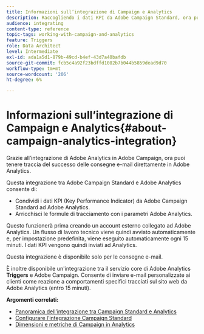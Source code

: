 ```yaml
---
title: Informazioni sull’integrazione di Campaign e Analytics
description: Raccogliendo i dati KPI da Adobe Campaign Standard, ora puoi condividere i dati della campagna con Adobe Analytics per misurare le metriche di marketing delle e-mail da Adobe Campaign.
audience: integrating
content-type: reference
topic-tags: working-with-campaign-and-analytics
feature: Triggers
role: Data Architect
level: Intermediate
exl-id: ada1a5d1-879b-49cd-b4ef-43d7a40bafdb
source-git-commit: fcb5c4a92f23bdffd1082b7b044b5859dead9d70
workflow-type: tm+mt
source-wordcount: '206'
ht-degree: 6%

---
```


# Informazioni sull’integrazione di Campaign e Analytics{#about-campaign-analytics-integration}

Grazie all’integrazione di Adobe Analytics in Adobe Campaign, ora puoi tenere traccia del successo delle consegne e-mail direttamente in Adobe Analytics.

Questa integrazione tra Adobe Campaign Standard e Adobe Analytics consente di:

* Condividi i dati KPI (Key Performance Indicator) da Adobe Campaign Standard ad Adobe Analytics.
* Arricchisci le formule di tracciamento con i parametri Adobe Analytics.

Questo funzionerà prima creando un account esterno collegato ad Adobe Analytics. Un flusso di lavoro tecnico viene quindi avviato automaticamente e, per impostazione predefinita, viene eseguito automaticamente ogni 15 minuti. I dati KPI vengono quindi inviati ad Analytics.

Questa integrazione è disponibile solo per le consegne e-mail.

È inoltre disponibile un&#39;integrazione tra il servizio core di Adobe Analytics **Triggers** e Adobe Campaign. Consente di inviare e-mail personalizzate ai clienti come reazione a comportamenti specifici tracciati sul sito web da Adobe Analytics (entro 15 minuti).

**Argomenti correlati:**

* [Panoramica dell’integrazione tra Campaign Standard e Analytics](https://experienceleague.adobe.com/docs/analytics/integration/adobe-campaign.html)
* [Configurare l’integrazione Campaign Standard](https://experienceleague.adobe.com/docs/campaign-standard/using/integrating-with-adobe-cloud/working-with-campaign-and-analytics/configure-campaign-analytics-integration.html)
* [Dimensioni e metriche di Campaign in Analytics](../../integrating/using/campaign-dimensions-and-metrics-in-analytics.md)
